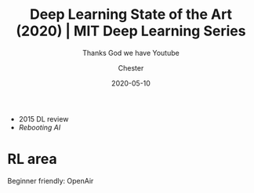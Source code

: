 ﻿---
layout:     post
title:      Deep Learning State of the Art (2020) | MIT Deep Learning Series
subtitle:   Thanks God we have Youtube
date:       2020-05-10
author:    Chester
catalog: true
tags:
	-paper
---

- 2015 DL review
- _Rebooting AI_

# RL area
Beginner friendly: OpenAir 
<!--stackedit_data:
eyJoaXN0b3J5IjpbMTk5MzI0MjI0MywtMzI0NjY5MTksLTE3MD
IwODY0NjddfQ==
-->